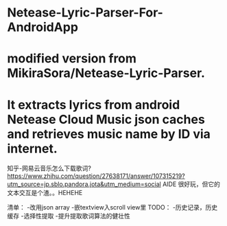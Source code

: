 # Netease-Lyric-Parser-For-AndroidApp
# modified version from MikiraSora/Netease-Lyric-Parser.
# It extracts lyrics from android Netease Cloud Music json caches and retrieves music name by ID via internet.


知乎-网易云音乐怎么下载歌词?
https://www.zhihu.com/question/27638171/answer/107315219?utm_source=jp.sblo.pandora.jota&utm_medium=social
AIDE 很好玩，但它的文本交互是个渣。。HEHEHE

清单：
-改用json array
-嵌textview入scroll view里
TODO：
-历史记录，历史缓存
-选择性提取
-提升提取歌词算法的健壮性

